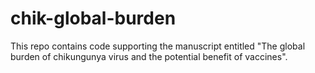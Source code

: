 # chik-global-burden
This repo contains code supporting the manuscript entitled "The global burden of chikungunya virus and the potential benefit of vaccines".
